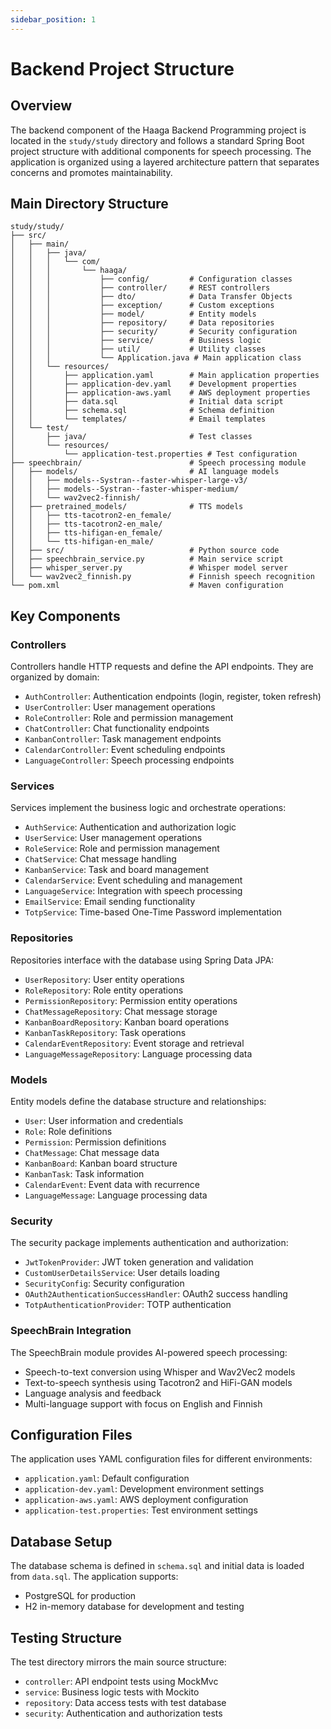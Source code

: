 ```yaml
---
sidebar_position: 1
---
```


# Backend Project Structure

## Overview

The backend component of the Haaga Backend Programming project is located in the `study/study` directory and follows a standard Spring Boot project structure with additional components for speech processing. The application is organized using a layered architecture pattern that separates concerns and promotes maintainability.

## Main Directory Structure

```
study/study/
├── src/
│   ├── main/
│   │   ├── java/
│   │   │   └── com/
│   │   │       └── haaga/
│   │   │           ├── config/         # Configuration classes
│   │   │           ├── controller/     # REST controllers
│   │   │           ├── dto/            # Data Transfer Objects
│   │   │           ├── exception/      # Custom exceptions
│   │   │           ├── model/          # Entity models
│   │   │           ├── repository/     # Data repositories
│   │   │           ├── security/       # Security configuration
│   │   │           ├── service/        # Business logic
│   │   │           ├── util/           # Utility classes
│   │   │           └── Application.java # Main application class
│   │   └── resources/
│   │       ├── application.yaml        # Main application properties
│   │       ├── application-dev.yaml    # Development properties
│   │       ├── application-aws.yaml    # AWS deployment properties
│   │       ├── data.sql                # Initial data script
│   │       ├── schema.sql              # Schema definition
│   │       └── templates/              # Email templates
│   └── test/
│       ├── java/                       # Test classes
│       └── resources/
│           └── application-test.properties # Test configuration
├── speechbrain/                        # Speech processing module
│   ├── models/                         # AI language models
│   │   ├── models--Systran--faster-whisper-large-v3/
│   │   ├── models--Systran--faster-whisper-medium/
│   │   └── wav2vec2-finnish/
│   ├── pretrained_models/              # TTS models
│   │   ├── tts-tacotron2-en_female/
│   │   ├── tts-tacotron2-en_male/
│   │   ├── tts-hifigan-en_female/
│   │   └── tts-hifigan-en_male/
│   ├── src/                            # Python source code
│   ├── speechbrain_service.py          # Main service script
│   ├── whisper_server.py               # Whisper model server
│   └── wav2vec2_finnish.py             # Finnish speech recognition
└── pom.xml                             # Maven configuration
```

## Key Components

### Controllers

Controllers handle HTTP requests and define the API endpoints. They are organized by domain:

- `AuthController`: Authentication endpoints (login, register, token refresh)
- `UserController`: User management operations
- `RoleController`: Role and permission management
- `ChatController`: Chat functionality endpoints
- `KanbanController`: Task management endpoints
- `CalendarController`: Event scheduling endpoints
- `LanguageController`: Speech processing endpoints

### Services

Services implement the business logic and orchestrate operations:

- `AuthService`: Authentication and authorization logic
- `UserService`: User management operations
- `RoleService`: Role and permission management
- `ChatService`: Chat message handling
- `KanbanService`: Task and board management
- `CalendarService`: Event scheduling and management
- `LanguageService`: Integration with speech processing
- `EmailService`: Email sending functionality
- `TotpService`: Time-based One-Time Password implementation

### Repositories

Repositories interface with the database using Spring Data JPA:

- `UserRepository`: User entity operations
- `RoleRepository`: Role entity operations
- `PermissionRepository`: Permission entity operations
- `ChatMessageRepository`: Chat message storage
- `KanbanBoardRepository`: Kanban board operations
- `KanbanTaskRepository`: Task operations
- `CalendarEventRepository`: Event storage and retrieval
- `LanguageMessageRepository`: Language processing data

### Models

Entity models define the database structure and relationships:

- `User`: User information and credentials
- `Role`: Role definitions
- `Permission`: Permission definitions
- `ChatMessage`: Chat message data
- `KanbanBoard`: Kanban board structure
- `KanbanTask`: Task information
- `CalendarEvent`: Event data with recurrence
- `LanguageMessage`: Language processing data

### Security

The security package implements authentication and authorization:

- `JwtTokenProvider`: JWT token generation and validation
- `CustomUserDetailsService`: User details loading
- `SecurityConfig`: Security configuration
- `OAuth2AuthenticationSuccessHandler`: OAuth2 success handling
- `TotpAuthenticationProvider`: TOTP authentication

### SpeechBrain Integration

The SpeechBrain module provides AI-powered speech processing:

- Speech-to-text conversion using Whisper and Wav2Vec2 models
- Text-to-speech synthesis using Tacotron2 and HiFi-GAN models
- Language analysis and feedback
- Multi-language support with focus on English and Finnish

## Configuration Files

The application uses YAML configuration files for different environments:

- `application.yaml`: Default configuration
- `application-dev.yaml`: Development environment settings
- `application-aws.yaml`: AWS deployment configuration
- `application-test.properties`: Test environment settings

## Database Setup

The database schema is defined in `schema.sql` and initial data is loaded from `data.sql`. The application supports:

- PostgreSQL for production
- H2 in-memory database for development and testing

## Testing Structure

The test directory mirrors the main source structure:

- `controller`: API endpoint tests using MockMvc
- `service`: Business logic tests with Mockito
- `repository`: Data access tests with test database
- `security`: Authentication and authorization tests
